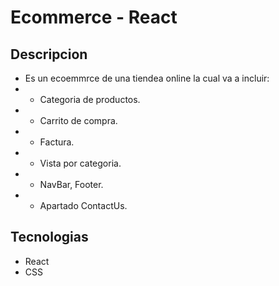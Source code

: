 # Ecommerce - React

## Descripcion
- Es un ecoemmrce de una tiendea online la cual va a incluir:
- - Categoria de productos.
- - Carrito de compra.
- - Factura.
- - Vista por categoria.
- - NavBar, Footer.
- - Apartado ContactUs.

## Tecnologias
- React
- CSS